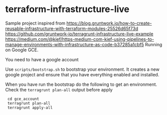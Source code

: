 # terraform-infrastructure-live

Sample project inspired from https://blog.gruntwork.io/how-to-create-reusable-infrastructure-with-terraform-modules-25526d65f73d https://github.com/gruntwork-io/terragrunt-infrastructure-live-example https://medium.com/@kief/https-medium-com-kief-using-pipelines-to-manage-environments-with-infrastructure-as-code-b37285a1cbf5
Running on Google GCE. 

You need to have a google account

Use `scripts/bootstrap.sh` to bootstrap your environment. It creates a new google project and ensure that you have everything enabled and installed.

When you have run the bootstrap do the following to get an environment. Check the `terragrunt plan-all` output before apply

```
 cd gce_account
 terragrunt plan-all
 terragrunt apply-all
```
